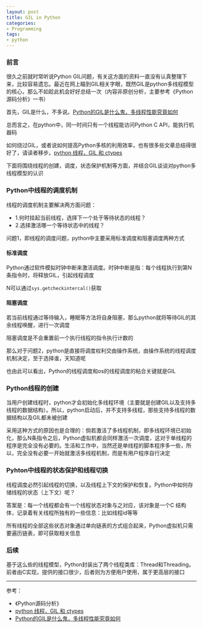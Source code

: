 ```yaml
---
layout: post
title: GIL in Python
categories:
- Programming
tags:
- python
---
```


### 前言

很久之前就时常听说Python GIL问题，有关这方面的资料一直没有认真整理下来，比较容易遗忘。最近在网上瞄到GIL相关字眼，既然GIL是python多线程模型的核心，那么不如趁此机会好好总结一次（内容非原创分析，主要参考《Python源码分析》一书）

首先，GIL是什么，不多说。<a href="http://cenalulu.github.io/python/gil-in-python/" title="gil-in-python" target="_blank">Python的GIL是什么鬼，多线程性能究竟如何</a>

总而言之，在python中，同一时间只有一个线程能访问Python C API，能执行机器码

如何绕过GIL，或者说如何提高Python多核的利用效率，也有很多些文章总结得很好了，请读者移步。<a href="http://zhuoqiang.me/python-thread-gil-and-ctypes.html" target="_blank">python 线程，GIL 和 ctypes</a>

下面将围绕线程的创建，调度，状态保护机制等方面，并结合GIL谈谈对python多线程模型的认识

### Python中线程的调度机制

线程的调度机制主要解决两方面问题：

- 1.何时挂起当前线程，选择下一个处于等待状态的线程？
- 2.选择激活哪一个等待状态中的线程？

问题1，即线程的调度问题，python中主要采用标准调度和阻塞调度两种方式

#### 标准调度

Python通过软件模拟时钟中断来激活调度。时钟中断是指：每个线程执行到第N条指令时，将释放GIL，引起线程调度

N可以通过`sys.getcheckintercal()`获取

#### 阻塞调度

若当前线程通过等待输入，睡眠等方法将自身阻塞，那么python就将等待GIL的其余线程唤醒，进行一次调度

阻塞调度是不会重置前一个执行线程的指令执行计数的

那么对于问题2，python是直接将调度权利交由操作系统，由操作系统的线程调度机制决定，至于选择谁，天知道呢

也由此可以看出，Python的线程调度和os的线程调度的粘合关键就是GIL

### Python线程的创建

当用户创建线程时，python才会初始化多线程环境（主要就是创建GIL以及支持多线程的数据结构）。所以，python启动后，并不支持多线程，那些支持多线程的数据结构以及GIL都未被创建

采用这种方式的原因也是合理的：倘若激活了多线程机制，即多线程环境已初始化，那么N条指令之后，Python虚拟机都会同样激活一次调度，这对于单线程的程序是完全没有必要的。生活和工作中，当然还是单线程的脚本程序多一些，所以，完全没有必要一开始就激活多线程机制，而是有用户程序自行决定

### Pyhton中线程的状态保护和线程切换

线程调度必然引起线程的切换，以及线程上下文的保护和恢复。Python中如何存储线程的状态（上下文）呢？

答案是：每一个线程都会有一个线程状态对象与之对应，该对象是一个C 结构体，记录着有关线程所独有的一些信息：比如线程id等等

所有线程的全部这些状态对象通过单向链表的方式组合起来，Python虚拟机只需要遍历链表，即可获取相关信息

### 后续

基于这么些的线程模型，Python封装出了两个线程类库：Thread和Threading。前者由C实现，提供的接口很少，后者则为方便用户使用，属于更高层的接口

---

参考：

- 《Python源码分析》
- <a href="http://zhuoqiang.me/python-thread-gil-and-ctypes.html" target="_blank">python 线程，GIL 和 ctypes</a>
- <a href="http://cenalulu.github.io/python/gil-in-python/" title="gil-in-python" target="_blank">Python的GIL是什么鬼，多线程性能究竟如何</a>